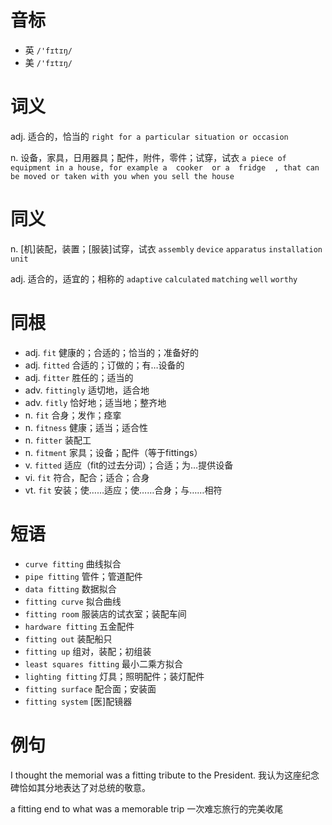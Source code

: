 # 音标

- 英 `/'fɪtɪŋ/`
- 美 `/'fɪtɪŋ/`

# 词义

adj. 适合的，恰当的
`right for a particular situation or occasion`

n. 设备，家具，日用器具；配件，附件，零件；试穿，试衣
`a piece of equipment in a house, for example a  cooker  or a  fridge  , that can be moved or taken with you when you sell the house`

# 同义

n. [机]装配，装置；[服装]试穿，试衣
`assembly` `device` `apparatus` `installation` `unit`

adj. 适合的，适宜的；相称的
`adaptive` `calculated` `matching` `well` `worthy`

# 同根

- adj. `fit` 健康的；合适的；恰当的；准备好的
- adj. `fitted` 合适的；订做的；有…设备的
- adj. `fitter` 胜任的；适当的
- adv. `fittingly` 适切地，适合地
- adv. `fitly` 恰好地；适当地；整齐地
- n. `fit` 合身；发作；痉挛
- n. `fitness` 健康；适当；适合性
- n. `fitter` 装配工
- n. `fitment` 家具；设备；配件（等于fittings）
- v. `fitted` 适应（fit的过去分词）；合适；为…提供设备
- vi. `fit` 符合，配合；适合；合身
- vt. `fit` 安装；使……适应；使……合身；与……相符

# 短语

- `curve fitting` 曲线拟合
- `pipe fitting` 管件；管道配件
- `data fitting` 数据拟合
- `fitting curve` 拟合曲线
- `fitting room` 服装店的试衣室；装配车间
- `hardware fitting` 五金配件
- `fitting out` 装配船只
- `fitting up` 组对，装配；初组装
- `least squares fitting` 最小二乘方拟合
- `lighting fitting` 灯具；照明配件；装灯配件
- `fitting surface` 配合面；安装面
- `fitting system` [医]配镜器

# 例句

I thought the memorial was a fitting tribute to the President.
我认为这座纪念碑恰如其分地表达了对总统的敬意。

a fitting end to what was a memorable trip
一次难忘旅行的完美收尾


